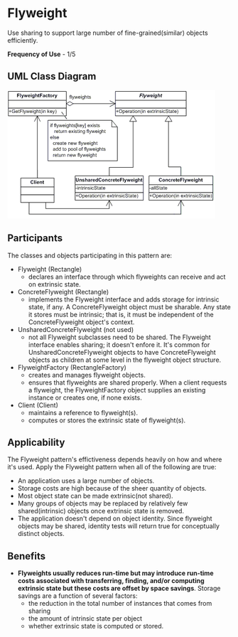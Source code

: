 # Flyweight

Use sharing to support large number of fine-grained(similar) objects efficiently.

**Frequency of Use** - 1/5

## UML Class Diagram
![Flyweight UML](flyweight.gif)

## Participants
The classes and objects participating in this pattern are:
- Flyweight (Rectangle)
  - declares an interface through which flyweights can receive and act on extrinsic state.
- ConcreteFlyweight (Rectangle)
  - implements the Flyweight interface and adds storage for intrinsic state, if any. A ConcreteFlyweight object must be sharable. Any state it stores must be intrinsic; that is, it must be independent of the ConcreteFlyweight object's context.
- UnsharedConcreteFlyweight (not used)
  - not all Flyweight subclasses need to be shared. The Flyweight interface enables sharing; it doesn't enfore it. It's common for UnsharedConcreteFlyweight objects to have ConcreteFlyweight objects as children at some level in the flyweight object structure.
- FlyweightFactory (RectangleFactory)
  - creates and manages flyweight objects.
  - ensures that flyweights are shared properly. When a client requests a flyweight, the FlyweightFactory object supplies an existing instance or creates one, if none exists.
- Client (Client)
  - maintains a reference to flyweight(s).
  - computes or stores the extrinsic state of flyweight(s).

## Applicability
The Flyweight pattern's effictiveness depends heavily on how and where it's used. Apply the Flyweight pattern when all of the following are true:
- An application uses a large number of objects.
- Storage costs are high because of the sheer quantity of objects.
- Most object state can be made extrinsic(not shared).
- Many groups of objects may be replaced by relatively few shared(intrinsic) objects once extrinsic state is removed.
- The application doesn't depend on object identity. Since flyweight objects may be shared, identity tests will return true for conceptually distinct objects.

## Benefits
- **Flyweights usually reduces run-time but may introduce run-time costs associated with transferring, finding, and/or computing extrinsic state but these costs are offset by space savings**. Storage savings are a function of several factors:
  - the reduction in the total number of instances that comes from sharing
  - the amount of intrinsic state per object
  - whether extrinsic state is computed or stored.

